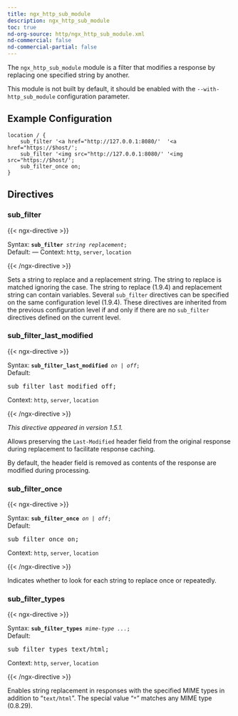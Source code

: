 ```yaml
---
title: ngx_http_sub_module
description: ngx_http_sub_module
toc: true
nd-org-source: http/ngx_http_sub_module.xml
nd-commercial: false
nd-commercial-partial: false
---
```



<!--
      ********************************************************************************
      🛑 WARNING: AUTOGENERATED FILE - DO NOT EDIT 🛑 This Markdown file was
      automatically generated from the source XML documentation. Any manual
      changes made directly to this file will be overwritten. To request or
      suggest changes, please edit the source XML files instead.
      https://github.com/nginx/nginx.org/tree/main/xml/en
      ********************************************************************************
      -->


The `ngx_http_sub_module` module is a filter
that modifies a response by replacing one specified string by another.

This module is not built by default, it should be enabled with the
`--with-http_sub_module`
configuration parameter.
## Example Configuration


```nginx 
location / {
    sub_filter '<a href="http://127.0.0.1:8080/'  '<a href="https://$host/';
    sub_filter '<img src="http://127.0.0.1:8080/' '<img src="https://$host/';
    sub_filter_once on;
}
 ```

## Directives

### sub_filter

{{< ngx-directive >}}

<tr>
<th>Syntax: </th>
<td><code><strong>sub_filter</strong> <i>string</i> <i>replacement</i>;</code><br/></td>
</tr><tr>
<th>Default: </th>
<td>
      —
    </td>
</tr><tr>
<th>Context: </th>
<td><code>http</code>, <code>server</code>, <code>location</code></td>
</tr>

{{< /ngx-directive >}}


Sets a string to replace and a replacement string.
The string to replace is matched ignoring the case.
The string to replace (1.9.4) and replacement string can contain variables.
Several `sub_filter` directives
can be specified on the same configuration level (1.9.4).
These directives are inherited from the previous configuration level
if and only if there are no `sub_filter` directives
defined on the current level.
### sub_filter_last_modified

{{< ngx-directive >}}

<tr>
<th>Syntax: </th>
<td><code><strong>sub_filter_last_modified</strong> <i>on</i> <i>|</i> <i>off</i>;</code><br/></td>
</tr><tr>
<th>Default: </th>
<td><pre>sub_filter_last_modified off;</pre></td>
</tr><tr>
<th>Context: </th>
<td><code>http</code>, <code>server</code>, <code>location</code></td>
</tr>

{{< /ngx-directive >}}

_This directive appeared in version 1.5.1._


Allows preserving the `Last-Modified` header field
from the original response during replacement
to facilitate response caching.

By default, the header field is removed as contents of the response
are modified during processing.
### sub_filter_once

{{< ngx-directive >}}

<tr>
<th>Syntax: </th>
<td><code><strong>sub_filter_once</strong> <i>on</i> <i>|</i> <i>off</i>;</code><br/></td>
</tr><tr>
<th>Default: </th>
<td><pre>sub_filter_once on;</pre></td>
</tr><tr>
<th>Context: </th>
<td><code>http</code>, <code>server</code>, <code>location</code></td>
</tr>

{{< /ngx-directive >}}


Indicates whether to look for each string to replace
once or repeatedly.
### sub_filter_types

{{< ngx-directive >}}

<tr>
<th>Syntax: </th>
<td><code><strong>sub_filter_types</strong> <i>mime-type</i> <i>...</i>;</code><br/></td>
</tr><tr>
<th>Default: </th>
<td><pre>sub_filter_types text/html;</pre></td>
</tr><tr>
<th>Context: </th>
<td><code>http</code>, <code>server</code>, <code>location</code></td>
</tr>

{{< /ngx-directive >}}


Enables string replacement in responses with the specified MIME types
in addition to “`text/html`”.
The special value “`*`” matches any MIME type (0.8.29).
